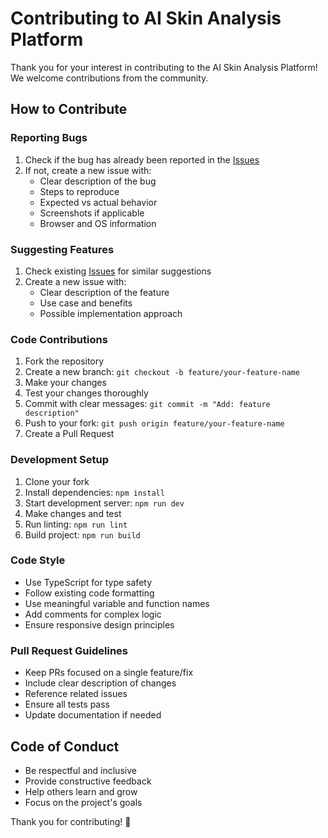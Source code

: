 # Contributing to AI Skin Analysis Platform

Thank you for your interest in contributing to the AI Skin Analysis Platform! We welcome contributions from the community.

## How to Contribute

### Reporting Bugs

1. Check if the bug has already been reported in the [Issues](https://github.com/yourusername/ai-skin-analysis/issues)
2. If not, create a new issue with:
   - Clear description of the bug
   - Steps to reproduce
   - Expected vs actual behavior
   - Screenshots if applicable
   - Browser and OS information

### Suggesting Features

1. Check existing [Issues](https://github.com/yourusername/ai-skin-analysis/issues) for similar suggestions
2. Create a new issue with:
   - Clear description of the feature
   - Use case and benefits
   - Possible implementation approach

### Code Contributions

1. Fork the repository
2. Create a new branch: `git checkout -b feature/your-feature-name`
3. Make your changes
4. Test your changes thoroughly
5. Commit with clear messages: `git commit -m "Add: feature description"`
6. Push to your fork: `git push origin feature/your-feature-name`
7. Create a Pull Request

### Development Setup

1. Clone your fork
2. Install dependencies: `npm install`
3. Start development server: `npm run dev`
4. Make changes and test
5. Run linting: `npm run lint`
6. Build project: `npm run build`

### Code Style

- Use TypeScript for type safety
- Follow existing code formatting
- Use meaningful variable and function names
- Add comments for complex logic
- Ensure responsive design principles

### Pull Request Guidelines

- Keep PRs focused on a single feature/fix
- Include clear description of changes
- Reference related issues
- Ensure all tests pass
- Update documentation if needed

## Code of Conduct

- Be respectful and inclusive
- Provide constructive feedback
- Help others learn and grow
- Focus on the project's goals

Thank you for contributing! 🎉